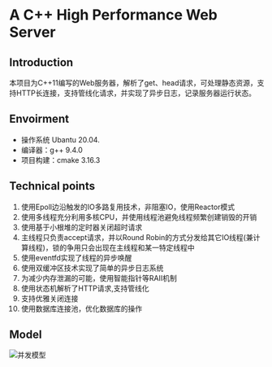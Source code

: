 # A C++ High Performance Web Server
## Introduction
本项目为C++11编写的Web服务器，解析了get、head请求，可处理静态资源，支持HTTP长连接，支持管线化请求，并实现了异步日志，记录服务器运行状态。
## Envoirment
- 操作系统 Ubantu 20.04.
- 编译器：g++ 9.4.0
- 项目构建：cmake 3.16.3 
## Technical points
1. 使用Epoll边沿触发的IO多路复用技术，非阻塞IO，使用Reactor模式
2. 使用多线程充分利用多核CPU，并使用线程池避免线程频繁创建销毁的开销
3. 使用基于小根堆的定时器关闭超时请求
4. 主线程只负责accept请求，并以Round Robin的方式分发给其它IO线程(兼计算线程)，锁的争用只会出现在主线程和某一特定线程中
5. 使用eventfd实现了线程的异步唤醒
6. 使用双缓冲区技术实现了简单的异步日志系统
7. 为减少内存泄漏的可能，使用智能指针等RAII机制
8. 使用状态机解析了HTTP请求,支持管线化
9. 支持优雅关闭连接
10. 使用数据库连接池，优化数据库的操作
## Model
![并发模型](https://github.com/hithhqq/WebServer/assets/116792761/83fec079-ac23-4825-95a0-0dd86af972d8)


